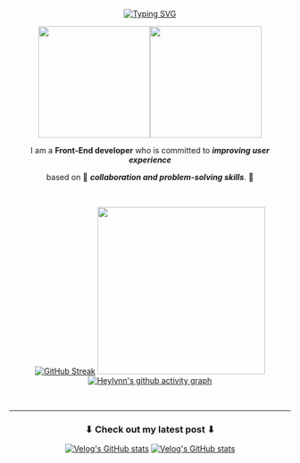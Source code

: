 

<div align="center">

[![Typing SVG](https://readme-typing-svg.demolab.com?font=Fira+Code&duration=1500&pause=800&color=F7F7F7&center=true&vCenter=true&width=500&height=80&lines=Hello+World+!+%F0%9F%8C%8D;%F0%9F%8C%B4+Welcome+to+Lynn's+GitHub+%F0%9F%8C%B4)](https://git.io/typing-svg)

<img src="https://github.com/shinheylynn/shinheylynn/assets/84219519/42cabd0f-99d1-473c-bef9-3319226a29b9" width="200px"/><img src="https://github.com/shinheylynn/shinheylynn/assets/84219519/66c508fe-b0a8-408b-80bd-301f7c655669" width="200px"/>


I am a **Front-End developer** who is committed to ***improving user experience***

based on 💫 ***collaboration and problem-solving skills***. 💫

<br/>

[![GitHub Streak](https://streak-stats.demolab.com/?user=shinheylynn&theme=holi-theme)](https://git.io/streak-stats) <img src="https://github-readme-stats.vercel.app/api/top-langs/?username=shinheylynn&exclude_repo=dkssud8150.github.io&layout=donut&theme=prussian" width="300px"/>
[![Heylynn's github activity graph](https://github-readme-activity-graph.vercel.app/graph?username=shinheylynn&custom_title=This%20is%20how%20I%20roll%20🐌%20(Contribution%20Graph)&hide_border=true&title_color=fffff0&theme=tokyo-night)](https://github.com/shinheylynn/github-readme-activity-graph)


<br/>

---

### ⬇ Check out my latest post ⬇

[![Velog's GitHub stats](https://velog-readme-stats.vercel.app/api/badge?name=Click_Here)](https://velog.io/@heylub) 
[![Velog's GitHub stats](https://velog-readme-stats.vercel.app/api?name=heylub&color=dark)](https://github.com/shinheylynn/velog-readme-stats)

</div>
